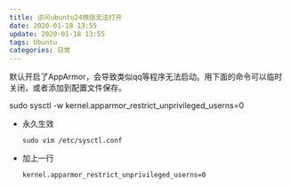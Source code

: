 ```yaml
---
title: 访问ubuntu24微信无法打开
date: 2020-01-18 13:55
update: 2020-01-18 13:55
tags: Ubuntu
categories: 日常
---
```



默认开启了AppArmor，会导致类似qq等程序无法启动。用下面的命令可以临时关闭，或者添加到配置文件保存。

sudo sysctl -w kernel.apparmor_restrict_unprivileged_userns=0

- 永久生效
    
    `sudo vim /etc/sysctl.conf` 
    
- 加上一行
    
    `kernel.apparmor_restrict_unprivileged_userns=0`